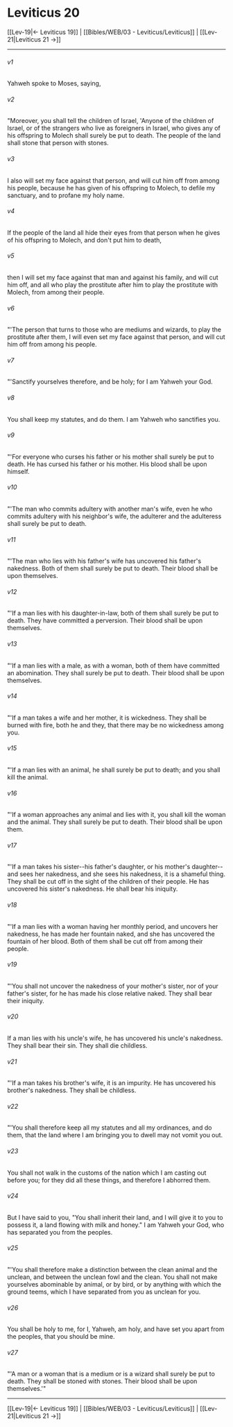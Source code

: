 # Leviticus 20

[[Lev-19|← Leviticus 19]] | [[Bibles/WEB/03 - Leviticus/Leviticus]] | [[Lev-21|Leviticus 21 →]]
***



###### v1 
Yahweh spoke to Moses, saying, 

###### v2 
"Moreover, you shall tell the children of Israel, 'Anyone of the children of Israel, or of the strangers who live as foreigners in Israel, who gives any of his offspring to Molech shall surely be put to death. The people of the land shall stone that person with stones. 

###### v3 
I also will set my face against that person, and will cut him off from among his people, because he has given of his offspring to Molech, to defile my sanctuary, and to profane my holy name. 

###### v4 
If the people of the land all hide their eyes from that person when he gives of his offspring to Molech, and don't put him to death, 

###### v5 
then I will set my face against that man and against his family, and will cut him off, and all who play the prostitute after him to play the prostitute with Molech, from among their people. 

###### v6 
"'The person that turns to those who are mediums and wizards, to play the prostitute after them, I will even set my face against that person, and will cut him off from among his people. 

###### v7 
"'Sanctify yourselves therefore, and be holy; for I am Yahweh your God. 

###### v8 
You shall keep my statutes, and do them. I am Yahweh who sanctifies you. 

###### v9 
"'For everyone who curses his father or his mother shall surely be put to death. He has cursed his father or his mother. His blood shall be upon himself. 

###### v10 
"'The man who commits adultery with another man's wife, even he who commits adultery with his neighbor's wife, the adulterer and the adulteress shall surely be put to death. 

###### v11 
"'The man who lies with his father's wife has uncovered his father's nakedness. Both of them shall surely be put to death. Their blood shall be upon themselves. 

###### v12 
"'If a man lies with his daughter-in-law, both of them shall surely be put to death. They have committed a perversion. Their blood shall be upon themselves. 

###### v13 
"'If a man lies with a male, as with a woman, both of them have committed an abomination. They shall surely be put to death. Their blood shall be upon themselves. 

###### v14 
"'If a man takes a wife and her mother, it is wickedness. They shall be burned with fire, both he and they, that there may be no wickedness among you. 

###### v15 
"'If a man lies with an animal, he shall surely be put to death; and you shall kill the animal. 

###### v16 
"'If a woman approaches any animal and lies with it, you shall kill the woman and the animal. They shall surely be put to death. Their blood shall be upon them. 

###### v17 
"'If a man takes his sister--his father's daughter, or his mother's daughter--and sees her nakedness, and she sees his nakedness, it is a shameful thing. They shall be cut off in the sight of the children of their people. He has uncovered his sister's nakedness. He shall bear his iniquity. 

###### v18 
"'If a man lies with a woman having her monthly period, and uncovers her nakedness, he has made her fountain naked, and she has uncovered the fountain of her blood. Both of them shall be cut off from among their people. 

###### v19 
"'You shall not uncover the nakedness of your mother's sister, nor of your father's sister, for he has made his close relative naked. They shall bear their iniquity. 

###### v20 
If a man lies with his uncle's wife, he has uncovered his uncle's nakedness. They shall bear their sin. They shall die childless. 

###### v21 
"'If a man takes his brother's wife, it is an impurity. He has uncovered his brother's nakedness. They shall be childless. 

###### v22 
"'You shall therefore keep all my statutes and all my ordinances, and do them, that the land where I am bringing you to dwell may not vomit you out. 

###### v23 
You shall not walk in the customs of the nation which I am casting out before you; for they did all these things, and therefore I abhorred them. 

###### v24 
But I have said to you, "You shall inherit their land, and I will give it to you to possess it, a land flowing with milk and honey." I am Yahweh your God, who has separated you from the peoples. 

###### v25 
"'You shall therefore make a distinction between the clean animal and the unclean, and between the unclean fowl and the clean. You shall not make yourselves abominable by animal, or by bird, or by anything with which the ground teems, which I have separated from you as unclean for you. 

###### v26 
You shall be holy to me, for I, Yahweh, am holy, and have set you apart from the peoples, that you should be mine. 

###### v27 
"'A man or a woman that is a medium or is a wizard shall surely be put to death. They shall be stoned with stones. Their blood shall be upon themselves.'"

***
[[Lev-19|← Leviticus 19]] | [[Bibles/WEB/03 - Leviticus/Leviticus]] | [[Lev-21|Leviticus 21 →]]

